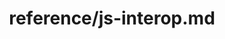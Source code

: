 ---
title: reference/js-interop.md
showAuthorInfo: false
redirect_path: https://kotlinlang.org/docs/js-interop.html
---